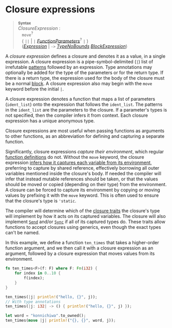 # Closure expressions

> **<sup>Syntax</sup>**\
> _ClosureExpression_ :\
> &nbsp;&nbsp; `move`<sup>?</sup>\
> &nbsp;&nbsp; ( `||` | `|` [_FunctionParameters_]<sup>?</sup> `|` )\
> &nbsp;&nbsp; ([_Expression_] | `->` [_TypeNoBounds_]&nbsp;[_BlockExpression_])

A _closure expression_ defines a closure and denotes it as a value, in a single
expression. A closure expression is a pipe-symbol-delimited (`|`) list of
irrefutable [patterns] followed by an expression. Type annotations may optionally be added
for the type of the parameters or for the return type. If there is a return
type, the expression used for the body of the closure must be a normal
[block]. A closure expression also may begin with the
`move` keyword before the initial `|`.

A closure expression denotes a function that maps a list of parameters
(`ident_list`) onto the expression that follows the `ident_list`. The patterns
in the `ident_list` are the parameters to the closure. If a parameter's types
is not specified, then the compiler infers it from context. Each closure
expression has a unique anonymous type.

Closure expressions are most useful when passing functions as arguments to other
functions, as an abbreviation for defining and capturing a separate function.

Significantly, closure expressions _capture their environment_, which regular
[function definitions] do not. Without the `move` keyword, the closure expression
[infers how it captures each variable from its environment](types.html#capture-modes),
preferring to capture by shared reference, effectively borrowing
all outer variables mentioned inside the closure's body. If needed the compiler
will infer that instead mutable references should be taken, or that the values
should be moved or copied (depending on their type) from the environment. A
closure can be forced to capture its environment by copying or moving values by
prefixing it with the `move` keyword. This is often used to ensure that the
closure's type is `'static`.

The compiler will determine which of the [closure
traits](types.html#call-traits-and-coercions) the closure's type will implement by how it
acts on its captured variables. The closure will also implement
[`Send`](special-types-and-traits.html#send) and/or
[`Sync`](special-types-and-traits.html#sync) if all of its captured types do.
These traits allow functions to accept closures using generics, even though the
exact types can't be named.

In this example, we define a function `ten_times` that takes a higher-order
function argument, and we then call it with a closure expression as an argument,
followed by a closure expression that moves values from its environment.

```rust
fn ten_times<F>(f: F) where F: Fn(i32) {
    for index in 0..10 {
        f(index);
    }
}

ten_times(|j| println!("hello, {}", j));
// With type annotations
ten_times(|j: i32| -> () { println!("hello, {}", j) });

let word = "konnichiwa".to_owned();
ten_times(move |j| println!("{}, {}", word, j));
```

[block]: expressions/block-expr.html
[function definitions]: items/functions.html
[patterns]: patterns.html

[_Expression_]: expressions.html
[_BlockExpression_]: expressions/block-expr.html
[_TypeNoBounds_]: types.html
[_FunctionParameters_]: items/functions.html
